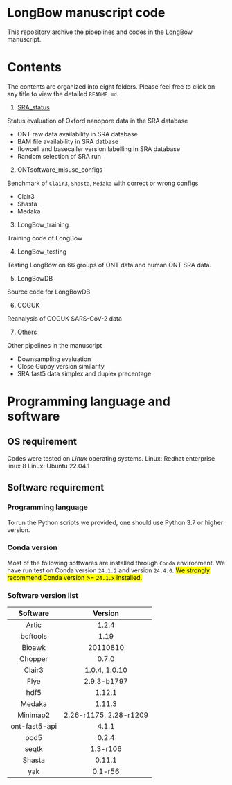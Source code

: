 # LongBow manuscript code
This repository archive the pipeplines and codes in the LongBow manuscript.

# Contents
The contents are organized into eight folders. Please feel free to click on any title to view the detailed `README.md`.

1. [SRA_status](./SRA_status/scripts/README.md)

Status evaluation of Oxford nanopore data in the SRA database
- ONT raw data availability in SRA database
- BAM file availability in SRA datbase
- flowcell and basecaller version labelling in SRA database
- Random selection of SRA run 


2. ONTsoftware_misuse_configs

Benchmark of `Clair3`, `Shasta`, `Medaka` with correct or wrong configs
- Clair3
- Shasta
- Medaka

  
3. LongBow_training

Training code of LongBow


4. LongBow_testing

Testing LongBow on 66 groups of ONT data and human ONT SRA data.


5. LongBowDB

Source code for LongBowDB


6. COGUK

Reanalysis of COGUK SARS-CoV-2 data


7. Others

Other pipelines in the manuscript
- Downsampling evaluation
- Close Guppy version similarity
- SRA fast5 data simplex and duplex precentage



# Programming language and software
## OS requirement
Codes were tested on _Linux_ operating systems.
Linux: Redhat enterprise linux 8
Linux: Ubuntu 22.04.1


## Software requirement
### Programming language
To run the Python scripts we provided, one should use Python 3.7 or higher version. 

### Conda version
Most of the following softwares are installed through `Conda` environment. We have run test on Conda version `24.1.2` and version `24.4.0`.
<mark>We strongly recommend Conda version >= `24.1.x` installed.</mark>

### Software version list
| Software | Version |
|:---:|:---:|
| Artic | 1.2.4 |
| bcftools | 1.19 |
| Bioawk | 20110810 |
| Chopper | 0.7.0 |
| Clair3 | 1.0.4, 1.0.10 |
| Flye | 2.9.3-b1797 |
| hdf5 | 1.12.1 |
| Medaka | 1.11.3 |
| Minimap2 | 2.26-r1175, 2.28-r1209 |
| ont-fast5-api | 4.1.1 |
| pod5 | 0.2.4 |
| seqtk | 1.3-r106 |
| Shasta | 0.11.1 |
| yak | 0.1-r56 |



